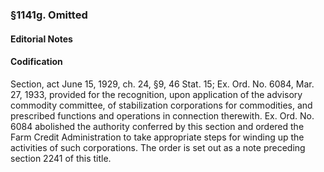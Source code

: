 ### §1141g. Omitted ###

#### **Editorial Notes** ####

#### Codification ####

Section, act June 15, 1929, ch. 24, §9, 46 Stat. 15; Ex. Ord. No. 6084, Mar. 27, 1933, provided for the recognition, upon application of the advisory commodity committee, of stabilization corporations for commodities, and prescribed functions and operations in connection therewith. Ex. Ord. No. 6084 abolished the authority conferred by this section and ordered the Farm Credit Administration to take appropriate steps for winding up the activities of such corporations. The order is set out as a note preceding section 2241 of this title.